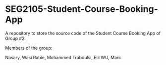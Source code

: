 # SEG2105-Student-Course-Booking-App
A repository to store the source code of the Student Course Booking App of Group #2.

Members of the group:

Nasary, Wasi
Rabie, Mohammed
Traboulsi, Elli
WU, Marc

